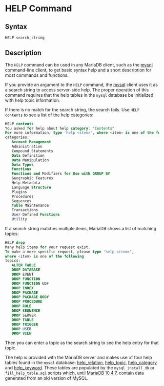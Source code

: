 # HELP Command

## Syntax

```sql
HELP search_string
```

## Description

The `HELP` command can be used in any MariaDB client, such as the [mysql](/clients-utilities/mysql-client/mysql-command-line-client/) command-line client, to get basic syntax help and a short description for most commands and functions.

If you provide an argument to the `HELP` command, the [mysql](/clients-utilities/mysql-client/mysql-command-line-client/) client uses it as a search string to access server-side help. The proper operation of this command requires that the help tables in the `mysql` database be initialized with help topic information.

If there is no match for the search string, the search fails. Use `HELP contents` to see a list of the help categories:

```sql
HELP contents
You asked for help about help category: "Contents"
For more information, type 'help <item>', where <item> is one of the following
categories:
   Account Management
   Administration
   Compound Statements
   Data Definition
   Data Manipulation
   Data Types
   Functions
   Functions and Modifiers for Use with GROUP BY
   Geographic Features
   Help Metadata
   Language Structure
   Plugins
   Procedures
   Sequences
   Table Maintenance
   Transactions
   User-Defined Functions
   Utility
```

If a search string matches multiple items, MariaDB shows a list of matching topics:

```sql
HELP drop
Many help items for your request exist.
To make a more specific request, please type 'help <item>',
where <item> is one of the following
topics:
   ALTER TABLE
   DROP DATABASE
   DROP EVENT
   DROP FUNCTION
   DROP FUNCTION UDF
   DROP INDEX
   DROP PACKAGE
   DROP PACKAGE BODY
   DROP PROCEDURE
   DROP ROLE
   DROP SEQUENCE
   DROP SERVER
   DROP TABLE
   DROP TRIGGER
   DROP USER
   DROP VIEW
```

Then you can enter a topic as the search string to see the help entry for that topic.

The help is provided with the MariaDB server and makes use of four help tables found in the `mysql` database: [help_relation](/kb/en/mysqlhelp_relation-table/), [help_topic](/kb/en/mysqlhelp_topic-table/), [help_category](/kb/en/mysqlhelp_category-table/) and [help_keyword](/kb/en/mysqlhelp_keyword-table/). These tables are populated by the `mysql_install_db` or `fill_help_table.sql` scripts which, until [MariaDB 10.4.7](/kb/en/mariadb-1047-release-notes/), contain data generated from an old version of MySQL.